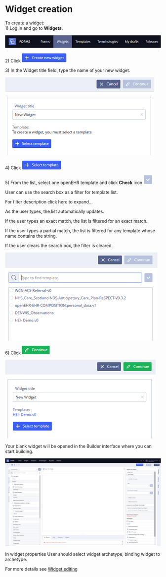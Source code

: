 # Widget creation

To create a widget:  
1\) Log in and go to **Widgets**.

![](../.gitbook/assets/34833442.png)

2\) Click ![](../.gitbook/assets/34833443.png)

  
3\) In the Widget title field, type the name of your new widget.

![](../.gitbook/assets/34833445.png)

4\) Click ![](../.gitbook/assets/34833446.png)

  
5\) From the list, select one openEHR template and click **Check** icon ![](../.gitbook/assets/34833479.png) 

User can use the search box as a filter for template list.

  
For filter description click here to expand...

As the user types, the list automatically updates.

If the user types an exact match, the list is filtered for an exact match.

If the user types a partial match, the list is filtered for any template whose name contains the string.

If the user clears the search box, the filter is cleared.

![](../.gitbook/assets/34833448.png)

6\) Click ![](../.gitbook/assets/34833453.png) 

![](../.gitbook/assets/34833449.png)

Your blank widget will be opened in the Builder interface where you can start building.

![](../.gitbook/assets/34833456.png)

In widget properties User should select widget archetype, binding widget to archetype.

For more details see [Widget editing](ehr-forms-widget-editing.md)

